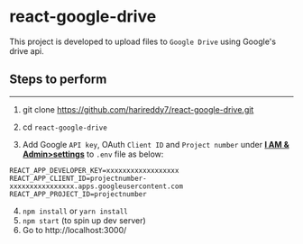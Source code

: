 # react-google-drive

This project is developed to upload files to `Google Drive` using Google's drive api.


## Steps to perform
---

1. git clone https://github.com/harireddy7/react-google-drive.git
2. cd `react-google-drive`


3. Add Google `API key`, OAuth `Client ID` and `Project number` under **[I AM & Admin>settings](https://console.cloud.google.com/iam-admin/settings)** to `.env` file as below:

```
REACT_APP_DEVELOPER_KEY=xxxxxxxxxxxxxxxxxx
REACT_APP_CLIENT_ID=projectnumber-xxxxxxxxxxxxxxxx.apps.googleusercontent.com
REACT_APP_PROJECT_ID=projectnumber
```

4. `npm install` or `yarn install`
5. `npm start` (to spin up dev server)
6. Go to http://localhost:3000/